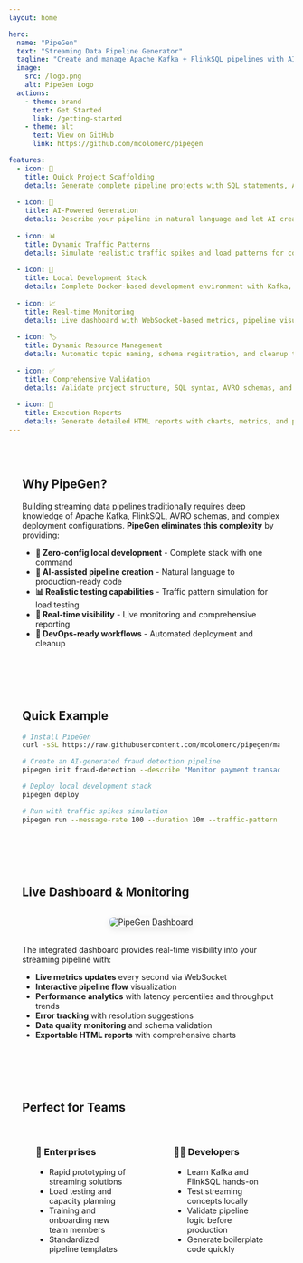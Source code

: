 ```yaml
---
layout: home

hero:
  name: "PipeGen"
  text: "Streaming Data Pipeline Generator"
  tagline: "Create and manage Apache Kafka + FlinkSQL pipelines with AI-powered generation and real-time monitoring"
  image:
    src: /logo.png
    alt: PipeGen Logo
  actions:
    - theme: brand
      text: Get Started
      link: /getting-started
    - theme: alt
      text: View on GitHub
      link: https://github.com/mcolomerc/pipegen

features:
  - icon: 🚀
    title: Quick Project Scaffolding
    details: Generate complete pipeline projects with SQL statements, AVRO schemas, and Docker Compose setup in seconds.
    
  - icon: 🤖
    title: AI-Powered Generation
    details: Describe your pipeline in natural language and let AI create optimized FlinkSQL statements and schemas.
    
  - icon: 📊
    title: Dynamic Traffic Patterns
    details: Simulate realistic traffic spikes and load patterns for comprehensive testing and capacity planning.
    
  - icon: 🐳
    title: Local Development Stack
    details: Complete Docker-based development environment with Kafka, Flink, and Schema Registry.
    
  - icon: 📈
    title: Real-time Monitoring
    details: Live dashboard with WebSocket-based metrics, pipeline visualization, and performance analytics.
    
  - icon: 🏷️
    title: Dynamic Resource Management
    details: Automatic topic naming, schema registration, and cleanup to avoid conflicts in shared environments.
    
  - icon: ✅
    title: Comprehensive Validation
    details: Validate project structure, SQL syntax, AVRO schemas, and connectivity before deployment.
    
  - icon: 📄
    title: Execution Reports
    details: Generate detailed HTML reports with charts, metrics, and pipeline diagrams for analysis.
---
```


<div class="custom-container">

## Why PipeGen?

Building streaming data pipelines traditionally requires deep knowledge of Apache Kafka, FlinkSQL, AVRO schemas, and complex deployment configurations. **PipeGen eliminates this complexity** by providing:

- **🎯 Zero-config local development** - Complete stack with one command
- **🧠 AI-assisted pipeline creation** - Natural language to production-ready code
- **📊 Realistic testing capabilities** - Traffic pattern simulation for load testing
- **👀 Real-time visibility** - Live monitoring and comprehensive reporting
- **🔄 DevOps-ready workflows** - Automated deployment and cleanup

</div>

<div class="custom-container">

## Quick Example

```bash
# Install PipeGen
curl -sSL https://raw.githubusercontent.com/mcolomerc/pipegen/main/install.sh | bash

# Create an AI-generated fraud detection pipeline
pipegen init fraud-detection --describe "Monitor payment transactions, detect suspicious patterns using machine learning, and alert on potential fraud within 30 seconds"

# Deploy local development stack
pipegen deploy

# Run with traffic spikes simulation
pipegen run --message-rate 100 --duration 10m --traffic-pattern "2m-4m:400%,6m-8m:300%" --dashboard
```

</div>

<div class="custom-container">

## Live Dashboard & Monitoring

<div style="text-align: center; margin: 2rem 0;">
  <img src="/screenshot.png" alt="PipeGen Dashboard" style="max-width: 100%; border-radius: 8px; box-shadow: 0 4px 12px rgba(0,0,0,0.1);">
</div>

The integrated dashboard provides real-time visibility into your streaming pipeline with:

- **Live metrics updates** every second via WebSocket
- **Interactive pipeline flow** visualization  
- **Performance analytics** with latency percentiles and throughput trends
- **Error tracking** with resolution suggestions
- **Data quality monitoring** and schema validation
- **Exportable HTML reports** with comprehensive charts

</div>

<div class="custom-container">

## Perfect for Teams

<div class="grid-2">
  <div class="grid-item">
    <h3>🏢 Enterprises</h3>
    <ul>
      <li>Rapid prototyping of streaming solutions</li>
      <li>Load testing and capacity planning</li>
      <li>Training and onboarding new team members</li>
      <li>Standardized pipeline templates</li>
    </ul>
  </div>
  
  <div class="grid-item">
    <h3>👨‍💻 Developers</h3>
    <ul>
      <li>Learn Kafka and FlinkSQL hands-on</li>
      <li>Test streaming concepts locally</li>
      <li>Validate pipeline logic before production</li>
      <li>Generate boilerplate code quickly</li>
    </ul>
  </div>
</div>

</div>

<style>
.custom-container {
  max-width: 1152px;
  margin: 0 auto;
  padding: 2rem 1.5rem;
}

.grid-2 {
  display: grid;
  grid-template-columns: 1fr 1fr;
  gap: 2rem;
  margin-top: 2rem;
}

.grid-item {
  padding: 1.5rem;
  border: 1px solid var(--vp-c-border);
  border-radius: 8px;
}

.grid-item h3 {
  margin-top: 0;
  color: var(--vp-c-brand-1);
}

@media (max-width: 768px) {
  .grid-2 {
    grid-template-columns: 1fr;
  }
}
</style>
